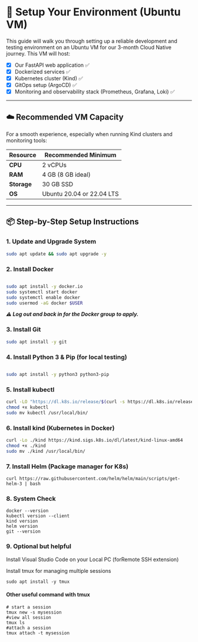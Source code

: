# 🧰 Setup Your Environment (Ubuntu VM)

This guide will walk you through setting up a reliable development and testing environment on an Ubuntu VM for our 3-month Cloud Native journey. This VM will host:
- [x]  Our FastAPI web application ✅
- [x]  Dockerized services ✅
- [x]  Kubernetes cluster (Kind) ✅
- [x]  GitOps setup (ArgoCD) ✅
- [x]  Monitoring and observability stack (Prometheus, Grafana, Loki) ✅

---

## ☁️ Recommended VM Capacity

For a smooth experience, especially when running Kind clusters and monitoring tools:

| Resource     | Recommended Minimum |
|--------------|---------------------|
| **CPU**      | 2 vCPUs             |
| **RAM**      | 4 GB (8 GB ideal)   |
| **Storage**  | 30 GB SSD           |
| **OS**       | Ubuntu 20.04 or 22.04 LTS |

---

## 📦 Step-by-Step Setup Instructions

### 1. Update and Upgrade System
```bash
sudo apt update && sudo apt upgrade -y
```
### 2. Install Docker
```bash

sudo apt install -y docker.io
sudo systemctl start docker
sudo systemctl enable docker
sudo usermod -aG docker $USER
```
***⚠️ Log out and back in for the Docker group to apply.***

### 3. Install Git
```bash
sudo apt install -y git
```

### 4.  Install Python 3 & Pip (for local testing)
```bash

sudo apt install -y python3 python3-pip
```
### 5.  Install kubectl
```bash
curl -LO "https://dl.k8s.io/release/$(curl -s https://dl.k8s.io/release/stable.txt)/bin/linux/amd64/kubectl"
chmod +x kubectl
sudo mv kubectl /usr/local/bin/
```

### 6. Install kind (Kubernetes in Docker)
```bash
curl -Lo ./kind https://kind.sigs.k8s.io/dl/latest/kind-linux-amd64
chmod +x ./kind
sudo mv ./kind /usr/local/bin/
```

### 7. Install Helm (Package manager for K8s)
```
curl https://raw.githubusercontent.com/helm/helm/main/scripts/get-helm-3 | bash
```

### 8. System Check 

```
docker --version
kubectl version --client
kind version
helm version
git --version
```

### 9.  Optional but helpful
 Install Visual Studio Code on your Local PC (forRemote SSH extension)

Install tmux for managing multiple sessions

```
sudo apt install -y tmux
```

#### Other useful command with tmux
```
# start a session
tmux new -s mysession
#view all session
tmux ls
#attach a session
tmux attach -t mysession
